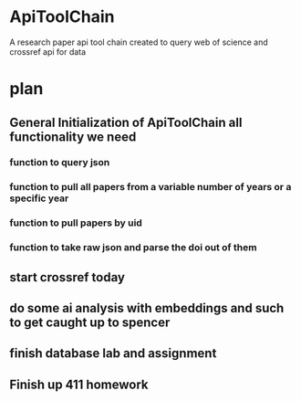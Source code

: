 # ApiToolChain
A research paper api tool chain created to query web of science and crossref api for data



# plan

 ## General Initialization of ApiToolChain all functionality we need
### function to query json
### function to pull all papers from a variable number of years or a specific year
### function to pull papers by uid
### function to take raw json and parse the doi out of them

## start crossref today

## do some ai analysis with embeddings and such to get caught up to spencer 
## finish database lab and assignment
## Finish up 411 homework
